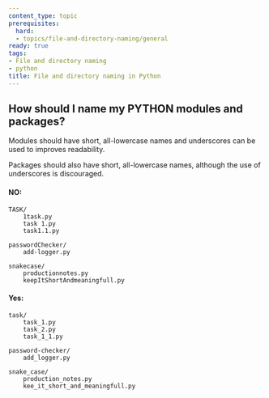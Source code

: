 ```yaml
---
content_type: topic
prerequisites:
  hard:
  - topics/file-and-directory-naming/general
ready: true
tags:
- File and directory naming
- python
title: File and directory naming in Python
---
```


## How should I name my PYTHON modules and packages?


Modules should have short, all-lowercase names and underscores can be used to improves readability. 

Packages should also have short, all-lowercase names, although the use of underscores is discouraged.


#### NO:
```
TASK/
    1task.py
    task 1.py
    task1.1.py
        
passwordChecker/
    add-logger.py

snakecase/
    productionnotes.py
    keepItShortAndmeaningfull.py
```

#### Yes:

```
task/
    task_1.py
    task_2.py
    task_1_1.py

password-checker/
    add_logger.py

snake_case/
    production_notes.py
    kee_it_short_and_meaningfull.py
```
